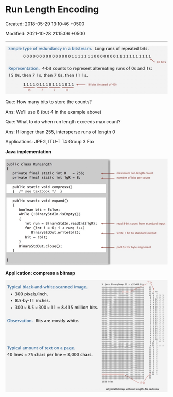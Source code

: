 # Run Length Encoding

Created: 2018-05-29 13:10:46 +0500

Modified: 2021-10-28 21:15:06 +0500

---

![](media/Run-Length-Encoding-image1.jpeg)



Que: How many bits to store the counts?

Ans: We'll use 8 (but 4 in the example above)



Que: What to do when run length exceeds max count?

Ans: If longer than 255, intersperse runs of length 0



Applications: JPEG, ITU-T T4 Group 3 Fax



**Java implementation**

![](media/Run-Length-Encoding-image2.jpeg)



**Application: compress a bitmap**

![](media/Run-Length-Encoding-image3.jpeg)





